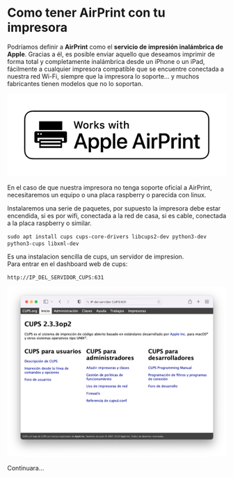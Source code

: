 # Como tener AirPrint con tu impresora

Podríamos definir a **AirPrint** como el **servicio de impresión inalámbrica de Apple**. Gracias a él, es posible enviar aquello que deseamos imprimir de forma total y completamente inalámbrica desde un iPhone o un iPad, fácilmente a cualquier impresora compatible que se encuentre conectada a nuestra red Wi-Fi, siempre que la impresora lo soporte... y muchos fabricantes tienen modelos que no lo soportan.

![](<../.gitbook/assets/image (1) (1).png>)

En el caso de que nuestra impresora no tenga soporte oficial a AirPrint, necesitaremos un equipo o una placa raspberry o parecida con linux.

Instalaremos una serie de paquetes, por supuesto la impresora debe estar encendida, si es por wifi, conectada a la red de casa, si es cable, conectada a la placa raspberry o similar.

```
sudo apt install cups cups-core-drivers libcups2-dev python3-dev python3-cups libxml-dev
```

Es una instalacion sencilla de cups, un servidor de impresion.\
Para entrar en el dashboard web de cups:

```
http://IP_DEL_SERVIDOR_CUPS:631
```

![](<../.gitbook/assets/Captura de pantalla 2022-04-07 a las 17.41.46.png>)

Continuara...
